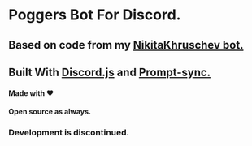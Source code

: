 # **Poggers Bot For Discord.** 
## Based on code from my [NikitaKhruschev bot.](https://github.com/Nikita-Khrushchev/NikitaKhrushchevDiscordBot)
## Built With [Discord.js](discordjs.org) and [Prompt-sync.](https://www.npmjs.com/package/prompt-sync)

#### Made with :heart:
#### Open source as always.

### Development is discontinued.
